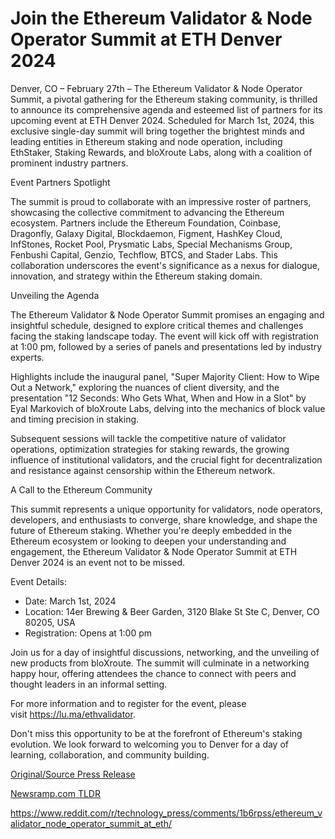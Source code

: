 # Join the Ethereum Validator & Node Operator Summit at ETH Denver 2024

Denver, CO – February 27th – The Ethereum Validator & Node Operator Summit, a pivotal gathering for the Ethereum staking community, is thrilled to announce its comprehensive agenda and esteemed list of partners for its upcoming event at ETH Denver 2024. Scheduled for March 1st, 2024, this exclusive single-day summit will bring together the brightest minds and leading entities in Ethereum staking and node operation, including EthStaker, Staking Rewards, and bloXroute Labs, along with a coalition of prominent industry partners.

Event Partners Spotlight

The summit is proud to collaborate with an impressive roster of partners, showcasing the collective commitment to advancing the Ethereum ecosystem. Partners include the Ethereum Foundation, Coinbase, Dragonfly, Galaxy Digital, Blockdaemon, Figment, HashKey Cloud, InfStones, Rocket Pool, Prysmatic Labs, Special Mechanisms Group, Fenbushi Capital, Genzio, Techflow, BTCS, and Stader Labs. This collaboration underscores the event's significance as a nexus for dialogue, innovation, and strategy within the Ethereum staking domain.

Unveiling the Agenda

The Ethereum Validator & Node Operator Summit promises an engaging and insightful schedule, designed to explore critical themes and challenges facing the staking landscape today. The event will kick off with registration at 1:00 pm, followed by a series of panels and presentations led by industry experts.

Highlights include the inaugural panel, "Super Majority Client: How to Wipe Out a Network," exploring the nuances of client diversity, and the presentation "12 Seconds: Who Gets What, When and How in a Slot" by Eyal Markovich of bloXroute Labs, delving into the mechanics of block value and timing precision in staking.

Subsequent sessions will tackle the competitive nature of validator operations, optimization strategies for staking rewards, the growing influence of institutional validators, and the crucial fight for decentralization and resistance against censorship within the Ethereum network.

A Call to the Ethereum Community

This summit represents a unique opportunity for validators, node operators, developers, and enthusiasts to converge, share knowledge, and shape the future of Ethereum staking. Whether you're deeply embedded in the Ethereum ecosystem or looking to deepen your understanding and engagement, the Ethereum Validator & Node Operator Summit at ETH Denver 2024 is an event not to be missed.

Event Details:

* Date: March 1st, 2024
* Location: 14er Brewing & Beer Garden, 3120 Blake St Ste C, Denver, CO 80205, USA
* Registration: Opens at 1:00 pm

Join us for a day of insightful discussions, networking, and the unveiling of new products from bloXroute. The summit will culminate in a networking happy hour, offering attendees the chance to connect with peers and thought leaders in an informal setting.

For more information and to register for the event, please visit https://lu.ma/ethvalidator.

Don't miss this opportunity to be at the forefront of Ethereum's staking evolution. We look forward to welcoming you to Denver for a day of learning, collaboration, and community building. 

[Original/Source Press Release](https://blockchainwire.io/press-release/join-the-ethereum-validator--node-operator-summit-at-eth-denver-2024)
                    

[Newsramp.com TLDR](None) 

https://www.reddit.com/r/technology_press/comments/1b6rpss/ethereum_validator_node_operator_summit_at_eth/